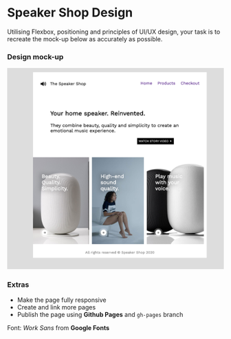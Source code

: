# Speaker Shop Design
Utilising Flexbox, positioning and principles of UI/UX design, your task is to recreate the mock-up below as accurately as possible.


### Design mock-up

![design](./images/mockup.png)


### Extras

- Make the page fully responsive
- Create and link more pages
- Publish the page using **Github Pages** and `gh-pages` branch


Font: *Work Sans* from **Google Fonts**

